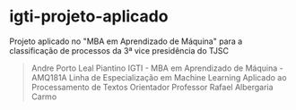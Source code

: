 # igti-projeto-aplicado
Projeto aplicado no "MBA em Aprendizado de Máquina" para a classificação de processos da 3ª vice presidência do TJSC

> Andre Porto Leal Piantino
> IGTI - MBA em Aprendizado de Máquina - AMQ181A
> Linha de Especialização em Machine Learning Aplicado ao Processamento de Textos
> Orientador Professor Rafael Albergaria Carmo
